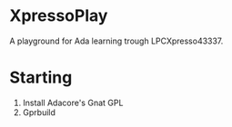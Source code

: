 # XpressoPlay

A playground for Ada learning trough LPCXpresso43337.

# Starting

1. Install Adacore's Gnat GPL
2. Gprbuild 
